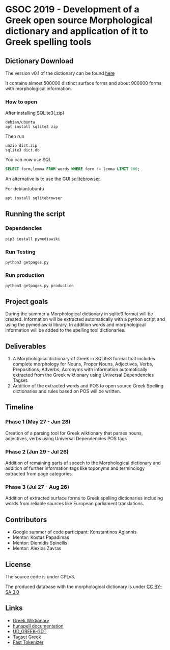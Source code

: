 # GSOC 2019 - Development of a Greek open source Morphological dictionary and application of it to Greek spelling tools

## Dictionary Download

The version v0.1 of the dictionary can be found [here](http://snf-869216.vm.okeanos.grnet.gr/dict.zip)

It contains almost 500000 distinct surface forms and about 900000 forms with morphological information. 

### How to open

After installing SQLite3(,zip)

```
debian/ubuntu
apt install sqlite3 zip
```

Then run

```
unzip dict.zip
sqlite3 dict.db
```

You can now use SQL
```sql
SELECT form,lemma FROM words WHERE form != lemma LIMIT 100;
```

An alternative is to use the GUI [sqlitebrowser](https://sqlitebrowser.org/).

For debian/ubuntu

```
apt install sqlitebrowser
```

## Running the script

### Dependencies

```
pip3 install pymediawiki
```

### Run Testing

```
python3 getpages.py
```

### Run production

```
python3 getpages.py production
```

## Project goals

During the summer a Morphological dictionary in sqlite3 format will be created.
Information will be extracted automatically with a python script and using
the pymediawiki library. In addition words and morphological information
will be added to the spelling tool dictionaries.

## Deliverables

1. A Morphological dictionary of Greek in SQLite3 format that includes complete morphology for 
 Nouns, Proper Nouns, Adjectives, Verbs, Prepositions, Adverbs, Acronyms
 with information automatically extracted from the Greek wiktionary
 using Universal Dependencies Tagset.
2. Addition of the extracted words and POS to open source Greek Spelling
 dictionaries and rules based on POS will be written.

## Timeline

### Phase 1 (May 27 - Jun 28)

Creation of a parsing tool for Greek wiktionary that parses nouns, adjectives, verbs using Universal Dependencies POS tags

### Phase 2 (Jun 29 - Jul 26)

Addition of remaining parts of speech to the Morphological dictionary and
 addition of further information tags like toponyms and terminology extracted from page categories.

### Phase 3 (Jul 27 - Aug 26)

 Addition of extracted surface forms to Greek spelling dictionaries including words from reliable sources like European parliament translations.

## Contributors

* Google summer of code participant: Konstantinos Agiannis
* Mentor: Kostas Papadimas
* Mentor: Diomidis Spinellis
* Mentor: Alexios Zavras


## License

The source code is under GPLv3.

The produced database with the morphological dictionary is under [CC BY-SA 3.0](https://creativecommons.org/licenses/by-sa/3.0/)

## Links

 * [Greek Wiktionary](https://el.wiktionary.org/)
 * [hunspell documentation](https://www.systutorials.com/docs/linux/man/4-hunspell/)
 * [UD\_GREEK-GDT](https://github.com/UniversalDependencies/UD_Greek-GDT/)
 * [Tagset Greek](http://nlp.ilsp.gr/nlp/tagset_examples/tagset_el/)
 * [Fast Tokenizer](https://github.com/algorithm314/fast-tokenizer)
